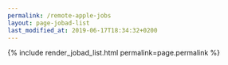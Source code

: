 ```yaml
---
permalink: /remote-apple-jobs
layout: page-jobad-list
last_modified_at: 2019-06-17T18:34:32+0200
---
```

{% include render_jobad_list.html permalink=page.permalink %}

